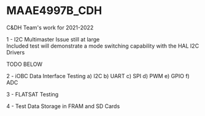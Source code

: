 # MAAE4997B_CDH
C&amp;DH Team's work for 2021-2022

1 - I2C Multimaster Issue still at large  
  Included test will demonstrate a mode switching capability with the HAL I2C Drivers

TODO BELOW

2 - iOBC Data Interface Testing
  a) I2C
  b) UART
  c) SPI
  d) PWM
  e) GPIO
  f) ADC
  
3 - FLATSAT Testing

4 - Test Data Storage in FRAM and SD Cards
